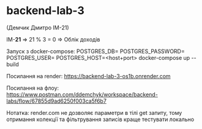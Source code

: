 # backend-lab-3

(Демчик Дмитро ІМ-21)

ІМ-**21** => 21 % 3 = 0 => Облік доходів

Запуск з docker-compose: POSTGRES_DB=<db name> POSTGRES_PASSWORD=<pass> POSTGRES_USER=<user> POSTGRES_HOST=<host+port> docker-compose up --build

Посилання на render: https://backend-lab-3-os1b.onrender.com

Посилання на флоу: https://www.postman.com/ddemchyk/workspace/backend-labs/flow/67855d9ad6250f003ca5f6b7


Нотатка: render.com не дозволяє параметри в тілі get запиту, 
тому отримання колекції та фільтрування записів краще тестувати локально
